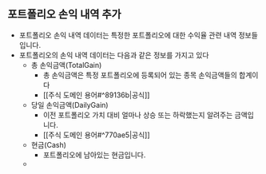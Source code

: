 
## 포트폴리오 손익 내역 추가
- 포트폴리오 손익 내역 데이터는 특정한 포트폴리오에 대한 수익율 관련 내역 정보들입니다.
- 포트폴리오의 손익 내역 데이터는 다음과 같은 정보를 가지고 있다
	- 총 손익금액(TotalGain)
		- 총 손익금액은 특정 포트폴리오에 등록되어 있는 종목 손익금액들의 합계이다
		- [[주식 도메인 용어#^89136b|공식]]
	- 당일 손익금액(DailyGain)
		- 이전 포트폴리오 가치 대비 얼마나 상승 또는 하락했는지 알려주는 금액입니다.
		- [[주식 도메인 용어#^770ae5|공식]]
	- 현금(Cash)
		- 포트폴리오에 남아있는 현금입니다.
	- 
